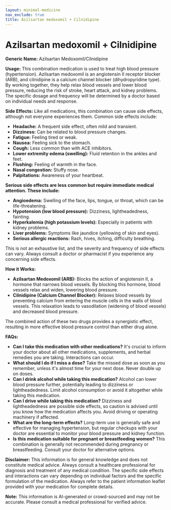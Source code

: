 ```yaml
---
layout: minimal-medicine
nav_exclude: true
title: Azilsartan medoxomil + Cilnidipine
---
```


# Azilsartan medoxomil + Cilnidipine

**Generic Name:** Azilsartan Medoxomil/Cilnidipine

**Usage:** This combination medication is used to treat high blood pressure (hypertension).  Azilsartan medoxomil is an angiotensin II receptor blocker (ARB), and cilnidipine is a calcium channel blocker (dihydropyridine type).  By working together, they help relax blood vessels and lower blood pressure, reducing the risk of stroke, heart attack, and kidney problems.  The specific dosage and frequency will be determined by a doctor based on individual needs and response.

**Side Effects:**  Like all medications, this combination can cause side effects, although not everyone experiences them. Common side effects include:

* **Headache:**  A frequent side effect, often mild and transient.
* **Dizziness:** Can be related to blood pressure changes.
* **Fatigue:** Feeling tired or weak.
* **Nausea:** Feeling sick to the stomach.
* **Cough:** Less common than with ACE inhibitors.
* **Lower extremity edema (swelling):**  Fluid retention in the ankles and feet.
* **Flushing:** Feeling of warmth in the face.
* **Nasal congestion:** Stuffy nose.
* **Palpitations:**  Awareness of your heartbeat.


**Serious side effects are less common but require immediate medical attention. These include:**

* **Angioedema:** Swelling of the face, lips, tongue, or throat, which can be life-threatening.
* **Hypotension (low blood pressure):**  Dizziness, lightheadedness, fainting.
* **Hyperkalemia (high potassium levels):**  Especially in patients with kidney problems.
* **Liver problems:**  Symptoms like jaundice (yellowing of skin and eyes).
* **Serious allergic reactions:**  Rash, hives, itching, difficulty breathing.


This is not an exhaustive list, and the severity and frequency of side effects can vary.  Always consult a doctor or pharmacist if you experience any concerning side effects.

**How it Works:**

* **Azilsartan Medoxomil (ARB):** Blocks the action of angiotensin II, a hormone that narrows blood vessels. By blocking this hormone, blood vessels relax and widen, lowering blood pressure.
* **Cilnidipine (Calcium Channel Blocker):** Relaxes blood vessels by preventing calcium from entering the muscle cells in the walls of blood vessels. This relaxation leads to vasodilation (widening of blood vessels) and decreased blood pressure.

The combined action of these two drugs provides a synergistic effect, resulting in more effective blood pressure control than either drug alone.

**FAQs:**

* **Can I take this medication with other medications?**  It's crucial to inform your doctor about all other medications, supplements, and herbal remedies you are taking.  Interactions can occur.
* **What should I do if I miss a dose?**  Take the missed dose as soon as you remember, unless it's almost time for your next dose.  Never double up on doses.
* **Can I drink alcohol while taking this medication?**  Alcohol can lower blood pressure further, potentially leading to dizziness or lightheadedness.  Limit alcohol consumption or avoid it altogether while taking this medication.
* **Can I drive while taking this medication?** Dizziness and lightheadedness are possible side effects, so caution is advised until you know how the medication affects you.  Avoid driving or operating machinery if affected.
* **What are the long-term effects?**  Long-term use is generally safe and effective for managing hypertension, but regular checkups with your doctor are essential to monitor your blood pressure and kidney function.
* **Is this medication suitable for pregnant or breastfeeding women?** This combination is generally not recommended during pregnancy or breastfeeding.  Consult your doctor for alternative options.


**Disclaimer:** This information is for general knowledge and does not constitute medical advice. Always consult a healthcare professional for diagnosis and treatment of any medical condition.  The specific side effects and interactions can vary depending on individual factors and the specific formulation of the medication.  Always refer to the patient information leaflet provided with your medication for complete details.


**Note:** This information is AI-generated or crowd-sourced and may not be accurate. Please consult a medical professional for verified advice.